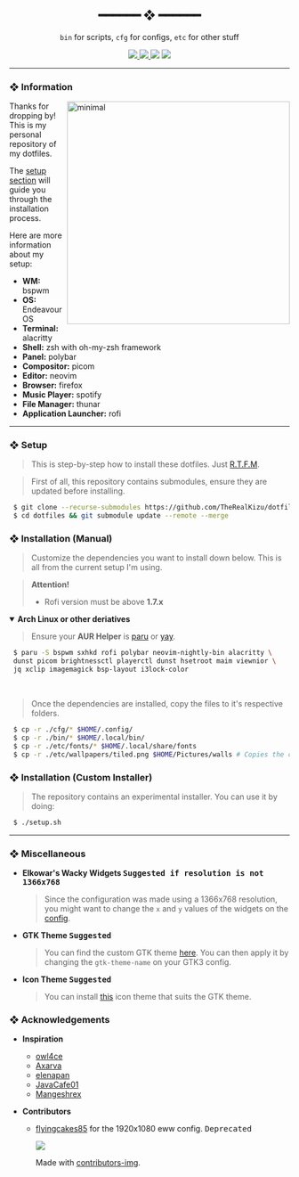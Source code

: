 <h2 align="center"> ━━━━━━  ❖  ━━━━━━ </h2>

<!-- INFO -->
<div align="center">
    <code>bin</code> for scripts,
    <code>cfg</code> for configs,
    <code>etc</code> for other stuff
    <p></p>
    <a href="https://github.com/TheRealKizu/dotfiles/stargazers">
        <img src="https://img.shields.io/github/stars/TheRealKizu/dotfiles?color=%238dc776&labelColor=%23101415&style=for-the-badge">
    </a>
    <a href="https://github.com/TheRealKizu/dotfiles/network/members/">
        <img src="https://img.shields.io/github/forks/TheRealKizu/dotfiles?color=%2384a0c6&labelColor=%23101415&style=for-the-badge">
    </a>
    <img src="https://img.shields.io/github/repo-size/TheRealKizu/dotfiles?color=%23f65b5b&labelColor=%23101415&style=for-the-badge">
    <a href="https://discord.gg/2RfJb3CVfb">
      <img src="https://img.shields.io/discord/853812920919261235?color=bb8fe5&labelColor=101415&style=for-the-badge"/>
   </a>
</div>

<p/>

---

### ❖ Information

   <img src="https://cdn.xndr.tech/u/XDOyrKx.png" alt="minimal" align="right" width="400px">

   Thanks for dropping by! This is my personal repository of my dotfiles.

   The [setup section](#-setup) will guide you through the installation process.

   Here are more information about my setup:

   - **WM:** bspwm
   - **OS:** EndeavourOS
   - **Terminal:** alacritty
   - **Shell:** zsh with oh-my-zsh framework
   - **Panel:** polybar
   - **Compositor:** picom
   - **Editor:** neovim
   - **Browser:** firefox
   - **Music Player:** spotify
   - **File Manager:** thunar
   - **Application Launcher:** rofi

---

### ❖ Setup

   > This is step-by-step how to install these dotfiles. Just [R.T.F.M](https://en.wikipedia.org/wiki/RTFM).

   > First of all, this repository contains submodules, ensure they are updated before installing.
   ```sh
    $ git clone --recurse-submodules https://github.com/TheRealKizu/dotfiles.git
    $ cd dotfiles && git submodule update --remote --merge
   ```

### ❖ Installation (Manual)

   > Customize the dependencies you want to install down below. This is all from the current setup I'm using.

   > **Attention!**
   > * Rofi version must be above **1.7.x**

   <details open>
   <summary><strong>Arch Linux or other deriatives</strong></summary>

   > Ensure your **AUR Helper** is [paru](https://github.com/Morganamilo/paru) or [yay](https://github.com/Jguer/yay).

   ```sh
    $ paru -S bspwm sxhkd rofi polybar neovim-nightly-bin alacritty \
    dunst picom brightnessctl playerctl dunst hsetroot maim viewnior \
    jq xclip imagemagick bsp-layout i3lock-color
   ```

   </details>

   <br>

   > Once the dependencies are installed, copy the files to it's respective folders.

   ```sh
    $ cp -r ./cfg/* $HOME/.config/
    $ cp -r ./bin/* $HOME/.local/bin/
    $ cp -r ./etc/fonts/* $HOME/.local/share/fonts
    $ cp -r ./etc/wallpapers/tiled.png $HOME/Pictures/walls # Copies the current featured wallpaper
   ```

### ❖ Installation (Custom Installer)

   > The repository contains an experimental installer. You can use it by doing:
   ```bash
    $ ./setup.sh
   ```

---

### ❖ Miscellaneous

   - **Elkowar's Wacky Widgets <kbd>Suggested if resolution is not 1366x768</kbd>**   
      > Since the configuration was made using a 1366x768 resolution, you might want to change the `x` and `y` values of the widgets on the [config](cfg/eww/eww.yuck).

   - **GTK Theme <kbd>Suggested</kbd>**
      > You can find the custom GTK theme [here](https://github.com/TheRealKizu/gtk3). You can then apply it by changing the `gtk-theme-name` on your GTK3 config.

   - **Icon Theme <kbd>Suggested</kbd>**
      > You can install [this](https://github.com/zayronxio/Zafiro-icons/) icon theme that suits the GTK theme.

### ❖ Acknowledgements

   - **Inspiration**
      - [owl4ce](https://github.com/owl4ce)
      - [Axarva](https://github.com/Axarva)
      - [elenapan](https://github.com/elenapan)
      - [JavaCafe01](https://github.com/JavaCafe01)
      - [Mangeshrex](https://github.com/Mangeshrex)

   - **Contributors**
      - [flyingcakes85](https://github.com/flyingcakes85) for the 1920x1080 eww config. <kbd>Deprecated</kbd>

         <a href="https://github.com/TheRealKizu/dotfiles/graphs/contributors">
            <img src="https://contrib.rocks/image?repo=TheRealKizu/dotfiles" />
         </a>

         Made with [contributors-img](https://contrib.rocks).

